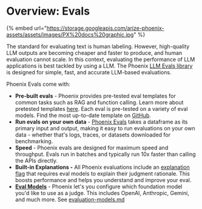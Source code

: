 # Overview: Evals

{% embed url="https://storage.googleapis.com/arize-phoenix-assets/assets/images/PX%20docs%20graphic.jpg" %}

The standard for evaluating text is human labeling. However, high-quality LLM outputs are becoming cheaper and faster to produce, and human evaluation cannot scale. In this context, evaluating the performance of LLM applications is best tackled by using a LLM. The Phoenix [LLM Evals library](../how-to-evals/running-pre-tested-evals/) is designed for simple, fast, and accurate LLM-based evaluations.

Phoenix Evals come with:

* **Pre-built evals** - Phoenix provides pre-tested eval templates for common tasks such as RAG and function calling. Learn more about pretested templates [here](../how-to-evals/running-pre-tested-evals/). Each eval is pre-tested on a variety of eval models. Find the most up-to-date template on [GitHub](https://github.com/Arize-ai/phoenix/tree/main/tutorials/evals).
* **Run evals on your own data** - [Phoenix Evals](../how-to-evals/bring-your-own-evaluator.md) takes a dataframe as its primary input and output, making it easy to run evaluations on your own data - whether that's logs, traces, or datasets downloaded for benchmarking.
* **Speed** - Phoenix evals are designed for maximum speed and throughput. Evals run in batches and typically run 10x faster than calling the APIs directly.
* **Built-in Explanations -** All Phoenix evaluations include an [explanation flag](../concepts-evals/evals-with-explanations.md) that requires eval models to explain their judgment rationale. This boosts performance and helps you understand and improve your eval.
* [**Eval Models**](../concepts-evals/building-your-own-evals.md) - Phoenix let's you configure which foundation model you'd like to use as a judge. This includes OpenAI, Anthropic, Gemini, and much more. See [evaluation-models.md](../how-to-evals/evaluation-models.md "mention")

